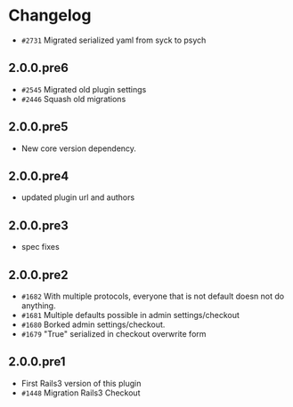 # Changelog

* `#2731` Migrated serialized yaml from syck to psych

## 2.0.0.pre6

* `#2545` Migrated old plugin settings
* `#2446` Squash old migrations

## 2.0.0.pre5

* New core version dependency.

## 2.0.0.pre4

* updated plugin url and authors

## 2.0.0.pre3

* spec fixes

## 2.0.0.pre2

* `#1682` With multiple protocols, everyone that is not default doesn not do anything.
* `#1681` Multiple defaults possible in admin settings/checkout
* `#1680` Borked admin settings/checkout.
* `#1679` "True" serialized in checkout overwrite form

## 2.0.0.pre1

* First Rails3 version of this plugin
* `#1448` Migration Rails3 Checkout

